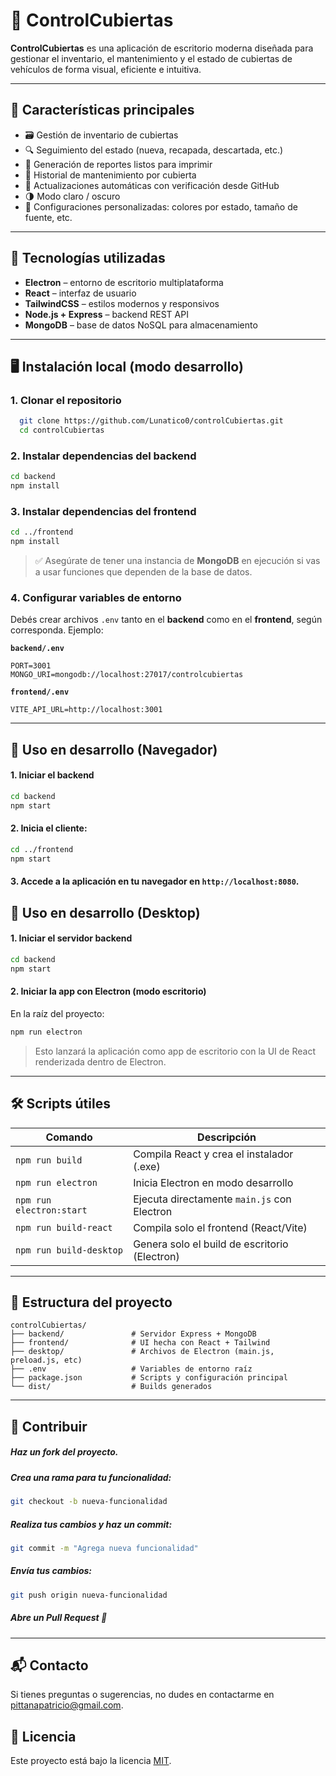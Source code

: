 # 🛞 ControlCubiertas

**ControlCubiertas** es una aplicación de escritorio moderna diseñada para gestionar el inventario, el mantenimiento y el estado de cubiertas de vehículos de forma visual, eficiente e intuitiva.

---

## 🚀 Características principales

- 🗃️ Gestión de inventario de cubiertas
- 🔍 Seguimiento del estado (nueva, recapada, descartada, etc.)
- 📄 Generación de reportes listos para imprimir
- 🔧 Historial de mantenimiento por cubierta
- 🔄 Actualizaciones automáticas con verificación desde GitHub
- 🌗 Modo claro / oscuro
- 🎨 Configuraciones personalizadas: colores por estado, tamaño de fuente, etc.

---

## 🧰 Tecnologías utilizadas

- **Electron** – entorno de escritorio multiplataforma
- **React** – interfaz de usuario
- **TailwindCSS** – estilos modernos y responsivos
- **Node.js + Express** – backend REST API
- **MongoDB** – base de datos NoSQL para almacenamiento

---

## 🖥️ Instalación local (modo desarrollo)

### 1. Clonar el repositorio

```bash
  git clone https://github.com/Lunatico0/controlCubiertas.git
  cd controlCubiertas
  ```
### 2. Instalar dependencias del backend
  ```bash
  cd backend
  npm install
  ```
### 3. Instalar dependencias del frontend
  ```bash
  cd ../frontend
  npm install
  ```

> ✅ Asegúrate de tener una instancia de **MongoDB** en ejecución si vas a usar funciones que dependen de la base de datos.

### 4. Configurar variables de entorno

Debés crear archivos `.env` tanto en el **backend** como en el **frontend**, según corresponda. Ejemplo:

**`backend/.env`**
```env
PORT=3001
MONGO_URI=mongodb://localhost:27017/controlcubiertas
```

**`frontend/.env`**
```env
VITE_API_URL=http://localhost:3001
```

---

## 🧪 Uso en desarrollo (Navegador)

#### 1. Iniciar el backend
  ```bash
  cd backend
  npm start
  ```
#### 2. Inicia el cliente:
  ```bash
  cd ../frontend
  npm start
  ```
#### 3. Accede a la aplicación en tu navegador en `http://localhost:8080`.

## 🧪 Uso en desarrollo (Desktop)

#### 1. Iniciar el servidor backend

```bash
cd backend
npm start
```

#### 2. Iniciar la app con Electron (modo escritorio)

En la raíz del proyecto:

```bash
npm run electron
```

> Esto lanzará la aplicación como app de escritorio con la UI de React renderizada dentro de Electron.

---

## 🛠️ Scripts útiles

| Comando                     | Descripción                                      |
|----------------------------|--------------------------------------------------|
| `npm run build`            | Compila React y crea el instalador (.exe)       |
| `npm run electron`         | Inicia Electron en modo desarrollo               |
| `npm run electron:start`   | Ejecuta directamente `main.js` con Electron     |
| `npm run build-react`      | Compila solo el frontend (React/Vite)           |
| `npm run build-desktop`    | Genera solo el build de escritorio (Electron)   |

---

## 📂 Estructura del proyecto

```
controlCubiertas/
├── backend/               # Servidor Express + MongoDB
├── frontend/              # UI hecha con React + Tailwind
├── desktop/               # Archivos de Electron (main.js, preload.js, etc)
├── .env                   # Variables de entorno raíz
├── package.json           # Scripts y configuración principal
└── dist/                  # Builds generados
```

---

## 🤝 Contribuir

##### Haz un fork del proyecto.
##### Crea una rama para tu funcionalidad:
  ```bash
  git checkout -b nueva-funcionalidad
  ```
##### Realiza tus cambios y haz un commit:
  ```bash
  git commit -m "Agrega nueva funcionalidad"
  ```
##### Envía tus cambios:
  ```bash
  git push origin nueva-funcionalidad
  ```
##### Abre un Pull Request 🙌

---

## 📬 Contacto

Si tienes preguntas o sugerencias, no dudes en contactarme en [pittanapatricio@gmail.com](mailto:pittanapatricio@gmail.com).

## 📄 Licencia

Este proyecto está bajo la licencia [MIT](LICENSE).
